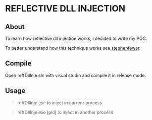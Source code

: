 # REFLECTIVE DLL INJECTION

## About
To learn how reflective dll injection works, i decided  to write my POC.

To better understand how this technique works see [stephenfewer](https://github.com/stephenfewer/ReflectiveDLLInjection).

## Compile
Open reffDllInje.sln with visual studio and compile it in release mode.

## Usage
>reffDllInje.exe to inject in currenr process

>reffDllInje.exe [pid] to inject in another process
